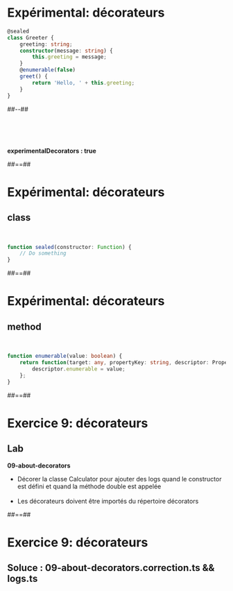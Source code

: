 <!-- .slide: class="two-column with-code inconsolata" -->

# Expérimental: décorateurs

```typescript
@sealed
class Greeter {
    greeting: string;
    constructor(message: string) {
        this.greeting = message;
    }
    @enumerable(false)
    greet() {
        return 'Hello, ' + this.greeting;
    }
}
```

<!-- .element: class="medium-code" -->

##--##

<!-- .slide -->

<br><br><br>

<span class="center"><b>experimentalDecorators : true</b></span>

##==##

<!-- .slide: class="with-code" -->

# Expérimental: décorateurs

## class

<br>

```typescript
function sealed(constructor: Function) {
    // Do something
}
```

<!-- .element: class="big-code" -->

##==##

<!-- .slide: class="with-code" -->

# Expérimental: décorateurs

## method

<br>

```typescript
function enumerable(value: boolean) {
    return function(target: any, propertyKey: string, descriptor: PropertyDescriptor) {
        descriptor.enumerable = value;
    };
}
```

<!-- .element: class="big-code" -->

##==##

<!-- .slide: class="exercice" -->

# Exercice 9: décorateurs

## Lab

<span class="center"><b>09-about-decorators</b></span>
<br>

-   Décorer la classe Calculator pour ajouter des logs quand le constructor est défini et quand la méthode double est appelée <br><br>
-   Les décorateurs doivent être importés du répertoire décorators

##==##

<!-- .slide: class="transition-bg-sfeir-3" -->

# Exercice 9: décorateurs

## Soluce : **09-about-decorators.correction.ts && logs.ts**
